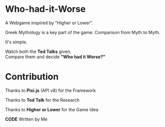 # Who-had-it-Worse
A Webgame inspired by "Higher or Lower".

Greek Mythology is a key part of the game.
Comparison from Myth to Myth.



It's simple.

Watch both the **Ted Talks** given.  
Compare them and decide **"Who had it Worse?"**

# Contribution
Thanks to **Pixi.js** (API v8) for the Framework

Thanks to **Ted Talk** for the Research

Thanks to **Higher or Lower** for the Game Idea

**CODE** Written by Me
